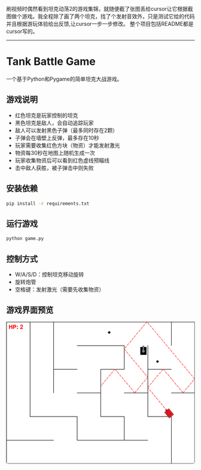 刷视频时偶然看到坦克动荡2的游戏集锦，就随便截了张图丢给cursor让它根据截图做个游戏。我全程除了画了两个坦克，找了个发射音效外，只是测试它给的代码并且根据游玩体验给出反馈,让cursor一步一步修改。
整个项目包括README都是cursor写的。

---

# Tank Battle Game

一个基于Python和Pygame的简单坦克大战游戏。

## 游戏说明

- 红色坦克是玩家控制的坦克
- 黑色坦克是敌人，会自动追踪玩家
- 敌人可以发射黑色子弹（最多同时存在2颗）
- 子弹会在墙壁上反弹，最多存在10秒
- 玩家需要收集红色方块（物资）才能发射激光
- 物资每30秒在地图上随机生成一次
- 玩家收集物资后可以看到红色虚线预瞄线
- 击中敌人获胜，被子弹击中则失败

## 安装依赖

```bash
pip install -r requirements.txt
```

## 运行游戏

```bash
python game.py
```

## 控制方式

- W/A/S/D：控制坦克移动旋转
- 旋转炮管
- 空格键：发射激光（需要先收集物资） 

## 游戏界面预览

![](game.png)